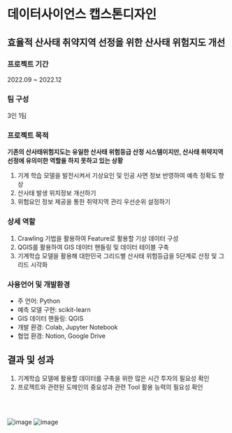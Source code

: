 # 데이터사이언스 캡스톤디자인
## 효율적 산사태 취약지역 선정을 위한 산사태 위험지도 개선

### 프로젝트 기간
2022.09 ~ 2022.12

### 팀 구성
3인 1팀

### 프로젝트 목적
**기존의 산사태위험지도는 유일한 산사태 위험등급 산정 시스템이지만, 산사태 취약지역 선정에 유의미한 역할을 하지 못하고 있는 상황**
1. 기계 학습 모델을 발전시켜서 기상요인 및 인공 사면 정보 반영하여 예측 정확도 향상
2. 산사태 발생 위치정보 개선하기
3. 위험요인 정보 제공을 통한 취약지역 관리 우선순위 설정하기

### 상세 역할
1. Crawling 기법을 활용하여 Feature로 활용할 기상 데이터 구성
2. QGIS를 활용하여 GIS 데이터 핸들링 및 데이터 테이블 구축
3. 기계학습 모델을 활용해 대한민국 그리드별 산사태 위험등급을 5단계로 산정 및 그리드 시각화

### 사용언어 및 개발환경
- 주 언어: Python
- 예측 모델 구현: scikit-learn
- GIS 데이터 핸들링: QGIS
- 개발 환경: Colab, Jupyter Notebook
- 협업 환경: Notion, Google Drive

## 결과 및 성과
1. 기계학습 모델에 활용할 데이터를 구축을 위한 많은 시간 투자의 필요성 확인
2. 프로젝트와 관련된 도메인의 중요성과 관련 Tool 활용 능력의 필요성 확인

<br><br>



![image](https://github.com/gangjoohyeong/Data-Science-Capston-Design/assets/93419379/4fb3624a-753c-4f5a-afd4-04bc02de809d)
![image](https://github.com/gangjoohyeong/Data-Science-Capston-Design/assets/93419379/5e098502-14f5-4ee5-8abe-7263a66e677c)
